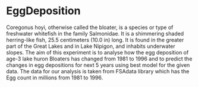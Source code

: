 # EggDeposition

Coregonus hoyi, otherwise called the bloater, is a species or type of freshwater whitefish in the family
Salmonidae. It is a shimmering shaded herring-like fish, 25.5 centimeters (10.0 in) long. It is found in the
greater part of the Great Lakes and in Lake Nipigon, and inhabits underwater slopes.
The aim of this experiment is to analyse how the egg deposition of age-3 lake huron Bloaters has changed
from 1981 to 1996 and to predict the changes in egg depositions for next 5 years using best model for the
given data. The data for our analysis is taken from FSAdata library which has the Egg count in millions from 1981 to 1996.